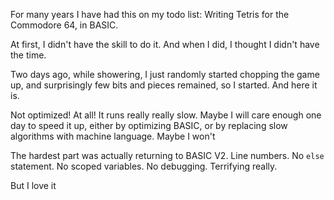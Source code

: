 For many years I have had this on my todo list: Writing Tetris for the Commodore 64, in BASIC.

At first, I didn't have the skill to do it. And when I did, I thought I didn't have the time.

Two days ago, while showering, I just randomly started chopping the game up, and surprisingly few bits and pieces remained, so I started. And here it is.

Not optimized! At all! It runs really really slow. Maybe I will care enough one day to speed it up, either by optimizing BASIC, or by replacing slow algorithms with machine language. Maybe I won't

The hardest part was actually returning to BASIC V2. Line numbers. No `else` statement. No scoped variables. No debugging. Terrifying really.

But I love it
